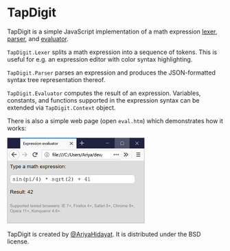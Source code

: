 # TapDigit

TapDigit is a simple JavaScript implementation of a math expression [lexer](https://en.wikipedia.org/wiki/Lexical_analysis), [parser](https://en.wikipedia.org/wiki/Parsing), and [evaluator](https://en.wikipedia.org/wiki/Interpreter_(computing)).

`TapDigit.Lexer` splits a math expression into a sequence of tokens. This is useful for e.g. an expression editor with color syntax highlighting.

`TapDigit.Parser` parses an expression and produces the JSON-formatted syntax tree representation thereof.

`TapDigit.Evaluator` computes the result of an expression. Variables, constants, and functions supported in the expression syntax can be extended via `TapDigit.Context` object.

There is also a simple web page (open `eval.htm`) which demonstrates how it works:

![Evaluator screenshot](screenshot.png)

TapDigit is created by [@AriyaHidayat](https://twitter.com/AriyaHidayat). It is distributed under the BSD license.

